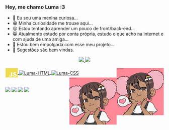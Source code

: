 ### Hey, me chamo Luma :3




- 🤔 Eu sou uma menina curiosa...
- 😁 Minha curiosidade me trouxe aqui...
- 😵 Estou tentando aprender um pouco de front/back-end...
- 😸 Atualmente estudo por conta própria, estudo o que acho na internet e com ajuda de uma amiga...
- 🙈 Estou bem empolgada com esse meu projeto...
- 🌷 Sugestões são bem vindas.

<!--- Statuzinhos abaixo. -->


<div align="center">
  <a href="https://github.com/Lumazita">
  <img height="150em" src="https://github-readme-stats.vercel.app/api?username=Lumazita&show_icons=true&theme=dracula&include_all_commits=true&count_private=true"/>
  <img height="150em" src="https://github-readme-stats.vercel.app/api/top-langs/?username=Lumazita&layout=compact&langs_count=7&theme=dracula"/>
</div>
  
  <!-- Icons -->
  
  <div style="display: inline_block"><br>
  <img align="center" alt="Luma-Js" height="30" width="40" src="https://raw.githubusercontent.com/devicons/devicon/master/icons/javascript/javascript-plain.svg">
  <img align="center" alt="Luma-HTML" height="30" width="40" src="https://cdn.jsdelivr.net/gh/devicons/devicon/icons/html5/html5-plain-wordmark.svg">
  <img align="center" alt="Luma-CSS" height="30" width="40" src="https://cdn.jsdelivr.net/gh/devicons/devicon/icons/css3/css3-plain-wordmark.svg">
  <img align="right" width="150" height="150" src="https://github.com/Lumazita/Lumazita/blob/main/lumif.gif"></a>
</div>
   <img align="right" width="150" height="150" src="https://github.com/Lumazita/Lumazita/blob/main/lumif.gif"></a>
   
  
  <!-- Redes sociais -->
  
  ##
  
  <div> 
  <a href="https://instagram.com/Lu.manita" target="_blank"><img src="https://img.shields.io/badge/-Instagram-%23E4405F?style=for-the-badge&logo=instagram&logoColor=white" target="_blank"></a>
 	<a href="https://www.twitch.tv/Namaskariya" target="_blank"><img src="https://img.shields.io/badge/Twitch-9146FF?style=for-the-badge&logo=twitch&logoColor=white" target="_blank"></a>
 <a href="https://twitter.com/LumaBoiolinha" target="_blank"><img src="https://img.shields.io/badge/Twitter-1DA1F2?style=for-the-badge&logo=twitter&logoColor=white" target="_blank"></a> 
  <a href = "mailto:lulumazita@gmail.com"><img src="https://img.shields.io/badge/-Gmail-%23333?style=for-the-badge&logo=gmail&logoColor=white" target="_blank"></a>
  </div>

